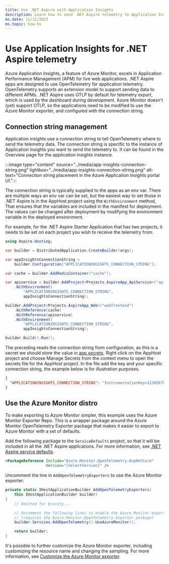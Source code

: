 ```yaml
---
title: Use .NET Aspire with Application Insights
description: Learn how to send .NET Aspire telemetry to Application Insights.
ms.date: 11/11/2023
ms.topic: how-to
---
```


# Use Application Insights for .NET Aspire telemetry

Azure Application Insights, a feature of Azure Monitor, excels in Application Performance Management (APM) for live web applications. .NET Aspire apps are designed to use OpenTelemetry for application telemetry. OpenTelemetry supports an extension model to support sending data to different APMs. .NET Aspire uses OTLP by default for telemetry export, which is used by the dashboard during development. Azure Monitor doesn't (yet) support OTLP, so the applications need to be modified to use the Azure Monitor exporter, and configured with the connection string.

## Connection string management

Application insights use a connection string to tell OpenTelemetry where to send the telemetry data. The connection string is specific to the instance of Application Insights you want to send the telemetry to. It can be found in the Overview page for the application insights instance.

:::image type="content" source="../media/app-insights-connection-string.png" lightbox="../media/app-insights-connection-string.png" alt-text="Connection string placement in the Azure Application Insights portal UI.":::

The connection string is typically supplied to the apps as an env var. There are multiple ways an env var can be set, but the easiest way to set those in .NET Aspire is in the AppHost project using the `WithEnvironment` method, That ensures that the variables are included in the manifest for deployment. The values can be changed after deployment by modifying the environment variable in the deployed environment.

For example, for the .NET Aspire Starter Application that has two projects, it needs to be set on each project you wish to receive the telemetry from.

```csharp
using Aspire.Hosting;

var builder = DistributedApplication.CreateBuilder(args);

var appInsightsConnectionString =
    builder.Configuration["APPLICATIONINSIGHTS_CONNECTION_STRING"];

var cache = builder.AddRedisContainer("cache");

var apiservice = builder.AddProject<Projects.AspireApp_ApiService>("apiservice")
    .WithEnvironment(
        "APPLICATIONINSIGHTS_CONNECTION_STRING",
        appInsightsConnectionString);

builder.AddProject<Projects.AspireApp_Web>("webfrontend")
    .WithReference(cache)
    .WithReference(apiservice)
    .WithEnvironment(
        "APPLICATIONINSIGHTS_CONNECTION_STRING",
        appInsightsConnectionString);

builder.Build().Run();
```

The preceding reads the connection string from configuration, as this is a secret we should store the value in [app secrets](/aspnet/core/security/app-secrets). Right click on the AppHost project and choose Manage Secrets from the context menu to open the secrets file for the AppHost project. In the file add the key and your specific connection string, the example below is for illustration purposes.

```json
{
  "APPLICATIONINSIGHTS_CONNECTION_STRING": "InstrumentationKey=12345678-abcd-1234-abcd-1234abcd5678;IngestionEndpoint=https://westus3-1.in.applicationinsights.azure.com"
}
```

## Use the Azure Monitor distro

To make exporting to Azure Monitor simpler, this example uses the Azure Monitor Exporter Repo. This is a wrapper package around the Azure Monitor OpenTelemetry Exporter package that makes it easier to export to Azure Monitor with a set of defaults.

Add the following package to the `ServiceDefaults` project, so that it will be included in all the .NET Aspire applications. For more information, see [.NET Aspire service defaults](../../service-defaults.md).

``` xml
<PackageReference Include="Azure.Monitor.OpenTelemetry.AspNetCore" 
                  Version="[SelectVersion]" />
```

Uncomment the line in `AddOpenTelemetryExporters` to use the Azure Monitor exporter:

```csharp
private static IHostApplicationBuilder AddOpenTelemetryExporters(
    this IHostApplicationBuilder builder)
{
    // Omitted for brevity...

    // Uncomment the following lines to enable the Azure Monitor exporter 
    // (requires the Azure.Monitor.OpenTelemetry.Exporter package)
    builder.Services.AddOpenTelemetry().UseAzureMonitor();

    return builder;
}
```

It's possible to further customize the Azure Monitor exporter, including customizing the resource name and changing the sampling. For more information, see [Customize the Azure Monitor exporter](/azure/azure-monitor/app/opentelemetry-configuration?tabs=aspnetcore).
